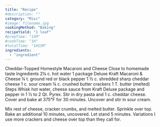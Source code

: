```yaml
---
title: "Recipe"
#description: ""
category: "Misc"
#image: filename.jpg
cookingMethod: "Baking"
recipeYield: "1 loaf"
#prepTime: "15M"
#cookTime: "1H"
#totalTime: "1H15M"
ingredients:
  - "ingredient"
---
```


Cheddar-Topped Homestyle Macaroni and Cheese
Close to homemade taste
Ingredients
2¼ c. hot water
1 package Deluxe Kraft Macaroni & Cheese
¼ t. ground red or black pepper
1 ½ c. shredded sharp cheddar cheese
1 c. sour cream
¼ c. crushed butter crackers
1 T. butter (melted)
Steps
Whisk hot water, cheese sauce from Kraft Deluxe package and pepper in 1 ½ to 2 Qt. Pyrex. Stir in dry pasta and 1 c. cheddar cheese.
Cover and bake at 375℉ for 30 minutes.
Uncover and stir in sour cream.


Mix rest of cheese, cracker crumbs, and melted butter. Sprinkle over top.
Bake an additional 10 minutes, uncovered.
Let stand 5 minutes.
Variations
I use more crackers and cheese over top than they call for.
